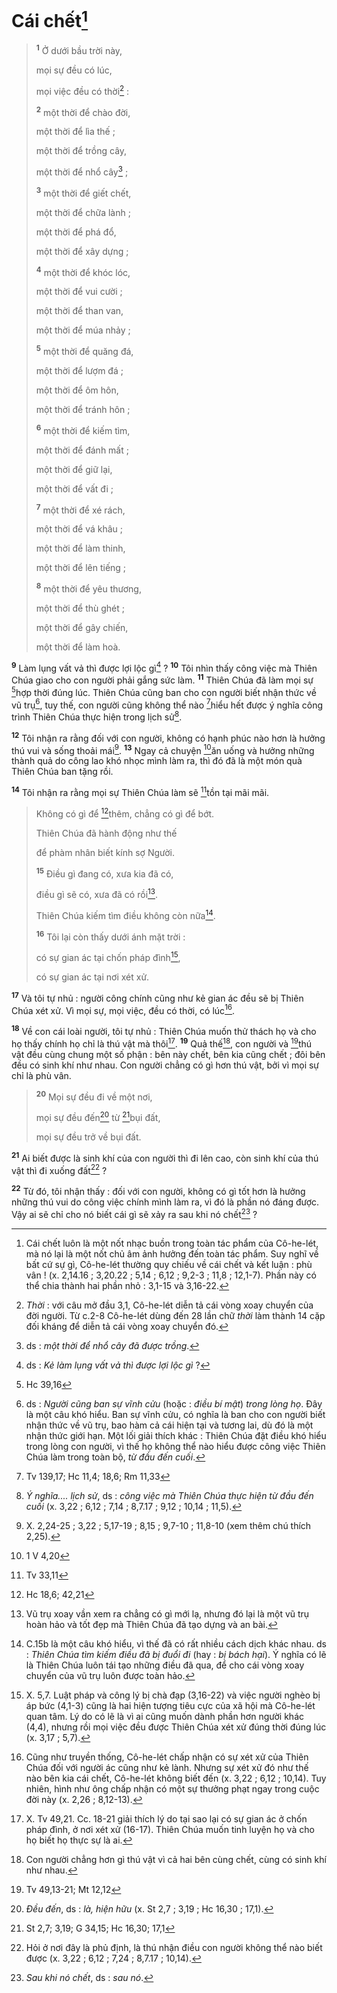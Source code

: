 # Cái chết[^1-81350bbf-dccf-4176-bae3-36b6903db219]

> <sup><b>1</b></sup> Ở dưới bầu trời này,
>
> mọi sự đều có lúc,
>
> mọi việc đều có thời[^2-81350bbf-dccf-4176-bae3-36b6903db219] :
>
> <sup><b>2</b></sup> một thời để chào đời,
>
> một thời để lìa thế ;
>
> một thời để trồng cây,
>
> một thời để nhổ cây[^3-81350bbf-dccf-4176-bae3-36b6903db219] ;
>
> <sup><b>3</b></sup> một thời để giết chết,
>
> một thời để chữa lành ;
>
> một thời để phá đổ,
>
> một thời để xây dựng ;
>
> <sup><b>4</b></sup> một thời để khóc lóc,
>
> một thời để vui cười ;
>
> một thời để than van,
>
> một thời để múa nhảy ;
>
> <sup><b>5</b></sup> một thời để quăng đá,
>
> một thời để lượm đá ;
>
> một thời để ôm hôn,
>
> một thời để tránh hôn ;
>
> <sup><b>6</b></sup> một thời để kiếm tìm,
>
> một thời để đánh mất ;
>
> một thời để giữ lại,
>
> một thời để vất đi ;
>
> <sup><b>7</b></sup> một thời để xé rách,
>
> một thời để vá khâu ;
>
> một thời để làm thinh,
>
> một thời để lên tiếng ;
>
> <sup><b>8</b></sup> một thời để yêu thương,
>
> một thời để thù ghét ;
>
> một thời để gây chiến,
>
> một thời để làm hoà.

<sup><b>9</b></sup> Làm lụng vất vả thì được lợi lộc gì[^4-81350bbf-dccf-4176-bae3-36b6903db219] ? <sup><b>10</b></sup> Tôi nhìn thấy công việc mà Thiên Chúa giao cho con người phải gắng sức làm. <sup><b>11</b></sup> Thiên Chúa đã làm mọi sự [^1@-81350bbf-dccf-4176-bae3-36b6903db219]hợp thời đúng lúc. Thiên Chúa cũng ban cho con người biết nhận thức về vũ trụ[^5-81350bbf-dccf-4176-bae3-36b6903db219], tuy thế, con người cũng không thể nào [^2@-81350bbf-dccf-4176-bae3-36b6903db219]hiểu hết được ý nghĩa công trình Thiên Chúa thực hiện trong lịch sử[^6-81350bbf-dccf-4176-bae3-36b6903db219].

<sup><b>12</b></sup> Tôi nhận ra rằng đối với con người, không có hạnh phúc nào hơn là hưởng thú vui và sống thoải mái[^7-81350bbf-dccf-4176-bae3-36b6903db219]. <sup><b>13</b></sup> Ngay cả chuyện [^3@-81350bbf-dccf-4176-bae3-36b6903db219]ăn uống và hưởng những thành quả do công lao khó nhọc mình làm ra, thì đó đã là một món quà Thiên Chúa ban tặng rồi.

<sup><b>14</b></sup> Tôi nhận ra rằng mọi sự Thiên Chúa làm sẽ [^4@-81350bbf-dccf-4176-bae3-36b6903db219]tồn tại mãi mãi.

> Không có gì để [^5@-81350bbf-dccf-4176-bae3-36b6903db219]thêm, chẳng có gì để bớt.
>
> Thiên Chúa đã hành động như thế
>
> để phàm nhân biết kính sợ Người.
>
> <sup><b>15</b></sup> Điều gì đang có, xưa kia đã có,
>
> điều gì sẽ có, xưa đã có rồi[^8-81350bbf-dccf-4176-bae3-36b6903db219].
>
> Thiên Chúa kiếm tìm điều không còn nữa[^9-81350bbf-dccf-4176-bae3-36b6903db219].
>
> <sup><b>16</b></sup> Tôi lại còn thấy dưới ánh mặt trời :
>
> có sự gian ác tại chốn pháp đình[^10-81350bbf-dccf-4176-bae3-36b6903db219],
>
> có sự gian ác tại nơi xét xử.

<sup><b>17</b></sup> Và tôi tự nhủ : người công chính cũng như kẻ gian ác đều sẽ bị Thiên Chúa xét xử. Vì mọi sự, mọi việc, đều có thời, có lúc[^11-81350bbf-dccf-4176-bae3-36b6903db219].

<sup><b>18</b></sup> Về con cái loài người, tôi tự nhủ : Thiên Chúa muốn thử thách họ và cho họ thấy chính họ chỉ là thú vật mà thôi[^12-81350bbf-dccf-4176-bae3-36b6903db219]. <sup><b>19</b></sup> Quả thế[^13-81350bbf-dccf-4176-bae3-36b6903db219], con người và [^6@-81350bbf-dccf-4176-bae3-36b6903db219]thú vật đều cùng chung một số phận : bên này chết, bên kia cũng chết ; đôi bên đều có sinh khí như nhau. Con người chẳng có gì hơn thú vật, bởi vì mọi sự chỉ là phù vân.

> <sup><b>20</b></sup> Mọi sự đều đi về một nơi,
>
> mọi sự đều đến[^14-81350bbf-dccf-4176-bae3-36b6903db219] từ [^7@-81350bbf-dccf-4176-bae3-36b6903db219]bụi đất,
>
> mọi sự đều trở về bụi đất.

<sup><b>21</b></sup> Ai biết được là sinh khí của con người thì đi lên cao, còn sinh khí của thú vật thì đi xuống đất[^15-81350bbf-dccf-4176-bae3-36b6903db219] ?

<sup><b>22</b></sup> Từ đó, tôi nhận thấy : đối với con người, không có gì tốt hơn là hưởng những thú vui do công việc chính mình làm ra, vì đó là phần nó đáng được. Vậy ai sẽ chỉ cho nó biết cái gì sẽ xảy ra sau khi nó chết[^16-81350bbf-dccf-4176-bae3-36b6903db219] ?

[^1-81350bbf-dccf-4176-bae3-36b6903db219]: Cái chết luôn là một nốt nhạc buồn trong toàn tác phẩm của Cô-he-lét, mà nó lại là một nốt chủ âm ảnh hưởng đến toàn tác phẩm. Suy nghĩ về bất cứ sự gì, Cô-he-lét thường quy chiếu về cái chết và kết luận : phù vân ! (x. 2,14.16 ; 3,20.22 ; 5,14 ; 6,12 ; 9,2-3 ; 11,8 ; 12,1-7). Phần này có thể chia thành hai phần nhỏ : 3,1-15 và 3,16-22.

[^2-81350bbf-dccf-4176-bae3-36b6903db219]: _Thời_ : với câu mở đầu 3,1, Cô-he-lét diễn tả cái vòng xoay chuyển của đời người. Từ c.2-8 Cô-he-lét dùng đến 28 lần chữ _thời_ làm thành 14 cặp đối kháng để diễn tả cái vòng xoay chuyển đó.

[^3-81350bbf-dccf-4176-bae3-36b6903db219]: ds : _một thời để nhổ cây đã được trồng_.

[^4-81350bbf-dccf-4176-bae3-36b6903db219]: ds : _Kẻ làm lụng vất vả thì được lợi lộc gì_ ?

[^5-81350bbf-dccf-4176-bae3-36b6903db219]: ds : _Người cũng ban sự vĩnh cửu_ (hoặc : _điều bí mật_) _trong lòng họ_. Đây là một câu khó hiểu. Ban sự vĩnh cửu, có nghĩa là ban cho con người biết nhận thức về vũ trụ, bao hàm cả cái hiện tại và tương lai, dù đó là một nhận thức giới hạn. Một lối giải thích khác : Thiên Chúa đặt điều khó hiểu trong lòng con người, vì thế họ không thể nào hiểu được công việc Thiên Chúa làm trong toàn bộ, _từ đầu đến cuối_.

[^6-81350bbf-dccf-4176-bae3-36b6903db219]: _Ý nghĩa.... lịch sử_, ds : _công việc mà Thiên Chúa thực hiện từ đầu đến cuối_ (x. 3,22 ; 6,12 ; 7,14 ; 8,7.17 ; 9,12 ; 10,14 ; 11,5).

[^7-81350bbf-dccf-4176-bae3-36b6903db219]: X. 2,24-25 ; 3,22 ; 5,17-19 ; 8,15 ; 9,7-10 ; 11,8-10 (xem thêm chú thích 2,25).

[^8-81350bbf-dccf-4176-bae3-36b6903db219]: Vũ trụ xoay vần xem ra chẳng có gì mới lạ, nhưng đó lại là một vũ trụ hoàn hảo và tốt đẹp mà Thiên Chúa đã tạo dựng và an bài.

[^9-81350bbf-dccf-4176-bae3-36b6903db219]: C.15b là một câu khó hiểu, vì thế đã có rất nhiều cách dịch khác nhau. ds : _Thiên Chúa tìm kiếm điều đã bị đuổi đi_ (hay : _bị bách hại_). Ý nghĩa có lẽ là Thiên Chúa luôn tái tạo những điều đã qua, để cho cái vòng xoay chuyển của vũ trụ luôn được toàn hảo.

[^10-81350bbf-dccf-4176-bae3-36b6903db219]: X. 5,7. Luật pháp và công lý bị chà đạp (3,16-22) và việc người nghèo bị áp bức (4,1-3) cũng là hai hiện tượng tiêu cực của xã hội mà Cô-he-lét quan tâm. Lý do có lẽ là vì ai cũng muốn dành phần hơn người khác (4,4), nhưng rồi mọi việc đều được Thiên Chúa xét xử đúng thời đúng lúc (x. 3,17 ; 5,7).

[^11-81350bbf-dccf-4176-bae3-36b6903db219]: Cũng như truyền thống, Cô-he-lét chấp nhận có sự xét xử của Thiên Chúa đối với người ác cũng như kẻ lành. Nhưng sự xét xử đó như thế nào bên kia cái chết, Cô-he-lét không biết đến (x. 3,22 ; 6,12 ; 10,14). Tuy nhiên, hình như ông chấp nhận có một sự thưởng phạt ngay trong cuộc đời này (x. 2,26 ; 8,12-13).

[^12-81350bbf-dccf-4176-bae3-36b6903db219]: X. Tv 49,21. Cc. 18-21 giải thích lý do tại sao lại có sự gian ác ở chốn pháp đình, ở nơi xét xử (16-17). Thiên Chúa muốn tinh luyện họ và cho họ biết họ thực sự là ai.

[^13-81350bbf-dccf-4176-bae3-36b6903db219]: Con người chẳng hơn gì thú vật vì cả hai bên cùng chết, cùng có sinh khí như nhau.

[^14-81350bbf-dccf-4176-bae3-36b6903db219]: _Đều đến_, ds : _là, hiện hữu_ (x. St 2,7 ; 3,19 ; Hc 16,30 ; 17,1).

[^15-81350bbf-dccf-4176-bae3-36b6903db219]: Hỏi ở nơi đây là phủ định, là thú nhận điều con người không thể nào biết được (x. 3,22 ; 6,12 ; 7,24 ; 8,7.17 ; 10,14).

[^16-81350bbf-dccf-4176-bae3-36b6903db219]: _Sau khi nó chết_, ds : _sau nó_.

[^1@-81350bbf-dccf-4176-bae3-36b6903db219]: Hc 39,16

[^2@-81350bbf-dccf-4176-bae3-36b6903db219]: Tv 139,17; Hc 11,4; 18,6; Rm 11,33

[^3@-81350bbf-dccf-4176-bae3-36b6903db219]: 1 V 4,20

[^4@-81350bbf-dccf-4176-bae3-36b6903db219]: Tv 33,11

[^5@-81350bbf-dccf-4176-bae3-36b6903db219]: Hc 18,6; 42,21

[^6@-81350bbf-dccf-4176-bae3-36b6903db219]: Tv 49,13-21; Mt 12,12

[^7@-81350bbf-dccf-4176-bae3-36b6903db219]: St 2,7; 3,19; G 34,15; Hc 16,30; 17,1
